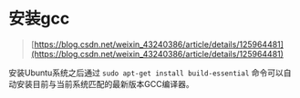 # 安装gcc

> [https://blog.csdn.net/weixin_43240386/article/details/125964481](https://blog.csdn.net/weixin_43240386/article/details/125964481)

安装Ubuntu系统之后通过 `sudo apt-get install build-essential` 命令可以自动安装目前与当前系统匹配的最新版本GCC编译器。